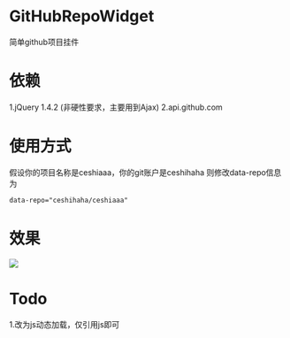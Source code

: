 # GitHubRepoWidget
简单github项目挂件

# 依赖
1.jQuery 1.4.2 (非硬性要求，主要用到Ajax)
2.api.github.com

# 使用方式
假设你的项目名称是ceshiaaa，你的git账户是ceshihaha
则修改data-repo信息为
```html
data-repo="ceshihaha/ceshiaaa"
```

# 效果
![](https://ww4.sinaimg.cn/large/006tNbRwly1fe1t6ssnixj30fu091q4h.jpg)

# Todo
1.改为js动态加载，仅引用js即可
